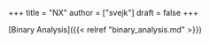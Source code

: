 +++
title = "NX"
author = ["svejk"]
draft = false
+++

[Binary Analysis]({{< relref "binary_analysis.md" >}})
